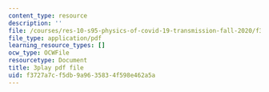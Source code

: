 ```yaml
---
content_type: resource
description: ''
file: /courses/res-10-s95-physics-of-covid-19-transmission-fall-2020/f3727a7cf5db9a9635834f598e462a5a_kmpde1ZIqKA.pdf
file_type: application/pdf
learning_resource_types: []
ocw_type: OCWFile
resourcetype: Document
title: 3play pdf file
uid: f3727a7c-f5db-9a96-3583-4f598e462a5a
---
```

